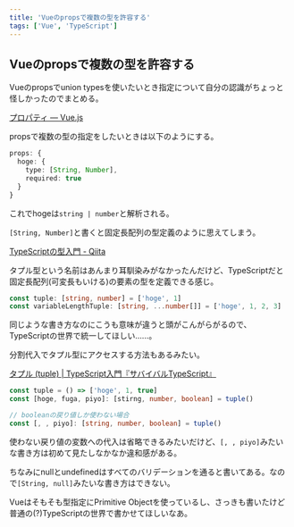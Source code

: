 ```yaml
---
title: 'Vueのpropsで複数の型を許容する'
tags: ['Vue', 'TypeScript']
---
```


## Vueのpropsで複数の型を許容する

Vueのpropsでunion typesを使いたいとき指定について自分の認識がちょっと怪しかったのでまとめる。

[プロパティ — Vue\.js](https://jp.vuejs.org/v2/guide/components-props.html#%E3%83%97%E3%83%AD%E3%83%91%E3%83%86%E3%82%A3%E3%81%AE%E3%83%90%E3%83%AA%E3%83%87%E3%83%BC%E3%82%B7%E3%83%A7%E3%83%B3)

propsで複数の型の指定をしたいときは以下のようにする。

```ts
props: {
  hoge: {
    type: [String, Number],
    required: true
  }
}
```

これでhogeは`string | number`と解析される。

`[String, Number]`と書くと固定長配列の型定義のように思えてしまう。

[TypeScriptの型入門 \- Qiita](https://qiita.com/uhyo/items/e2fdef2d3236b9bfe74a#%E3%82%BF%E3%83%97%E3%83%AB%E5%9E%8B)

タプル型という名前はあんまり耳馴染みがなかったんだけど、TypeScriptだと固定長配列(可変長もいける)の要素の型を定義できる感じ。

```ts
const tuple: [string, number] = ['hoge', 1]
const variableLengthTuple: [string, ...number[]] = ['hoge', 1, 2, 3]
```

同じような書き方なのにこうも意味が違うと頭がこんがらがるので、TypeScriptの世界で統一してほしい……。

分割代入でタプル型にアクセスする方法もあるみたい。

[タプル \(tuple\) \| TypeScript入門『サバイバルTypeScript』](https://typescriptbook.jp/reference/values-types-variables/tuple#%E5%88%86%E5%89%B2%E4%BB%A3%E5%85%A5%E3%82%92%E4%BD%BF%E3%81%A3%E3%81%A6%E3%82%BF%E3%83%97%E3%83%AB%E3%81%AB%E3%82%A2%E3%82%AF%E3%82%BB%E3%82%B9%E3%81%99%E3%82%8B)

```ts
const tuple = () => ['hoge', 1, true]
const [hoge, fuga, piyo]: [stirng, number, boolean] = tuple()

// booleanの戻り値しか使わない場合
const [, , piyo]: [string, number, boolean] = tuple()
```

使わない戻り値の変数への代入は省略できるみたいだけど、`[, , piyo]`みたいな書き方は初めて見たしなかなか違和感がある。

ちなみにnullとundefinedはすべてのバリデーションを通ると書いてある。なので`[String, null]`みたいな書き方はできない。

Vueはそもそも型指定にPrimitive Objectを使っているし、さっきも書いたけど普通の(?)TypeScriptの世界で書かせてほしいなあ。
